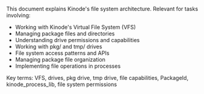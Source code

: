 This document explains Kinode's file system architecture. Relevant for tasks involving:
- Working with Kinode's Virtual File System (VFS)
- Managing package files and directories
- Understanding drive permissions and capabilities
- Working with pkg/ and tmp/ drives
- File system access patterns and APIs
- Managing package file organization
- Implementing file operations in processes

Key terms: VFS, drives, pkg drive, tmp drive, file capabilities, PackageId, kinode_process_lib, file system permissions